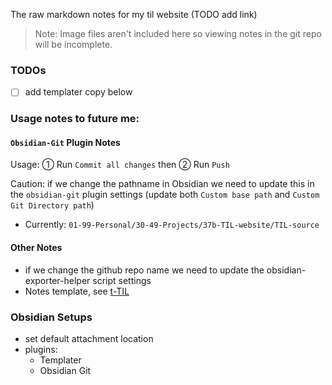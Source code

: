 The raw markdown notes for my til website (TODO add link)

> Note: Image files aren't included here so viewing notes in the git repo will be incomplete. 

### TODOs
- [ ] add templater copy below

### Usage notes to future me:

#### `Obsidian-Git` Plugin Notes
Usage: ① Run `Commit all changes` then ② Run `Push` 

Caution: if we change the pathname in Obsidian we need to update this in the `obsidian-git` plugin settings (update both `Custom base path` and `Custom Git Directory path`)
- Currently: `01-99-Personal/30-49-Projects/37b-TIL-website/TIL-source`
 
#### Other Notes
 - if we change the github repo name we need to update the obsidian-exporter-helper script settings
- Notes template, see [t-TIL](Templates/t-TIL.md)

### Obsidian Setups
- set default attachment location
- plugins: 
	- Templater
	- Obsidian Git